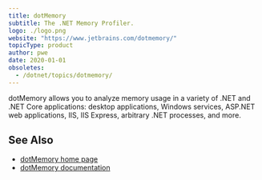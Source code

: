 ```yaml
---
title: dotMemory
subtitle: The .NET Memory Profiler.
logo: ./logo.png
website: "https://www.jetbrains.com/dotmemory/"
topicType: product
author: pwe
date: 2020-01-01
obsoletes:
  - /dotnet/topics/dotmemory/
---
```


dotMemory allows you to analyze memory usage in a variety of .NET and .NET Core applications: desktop applications, Windows services, ASP.NET web applications, IIS, IIS Express, arbitrary .NET processes, and more.

## See Also

- [dotMemory home page](https://www.jetbrains.com/dotmemory/)
- [dotMemory documentation](https://www.jetbrains.com/dotmemory/documentation/)
